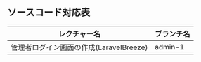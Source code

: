 ## ソースコード対応表

| レクチャー名                                 | ブランチ名     | 
| --------------------------------------------|---------------| 
| 管理者ログイン画面の作成(LaravelBreeze)       | admin-1       | 
